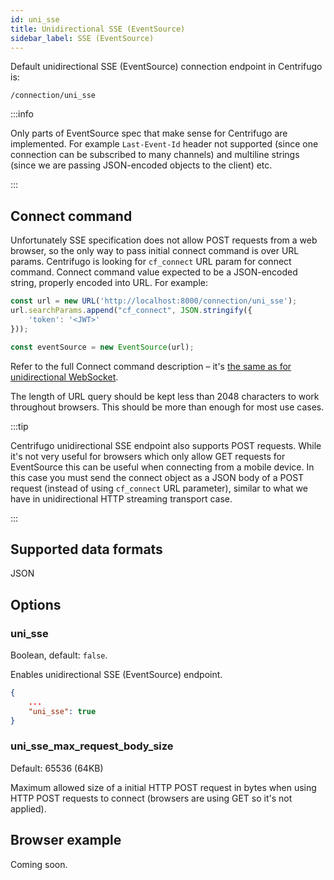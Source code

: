```yaml
---
id: uni_sse
title: Unidirectional SSE (EventSource)
sidebar_label: SSE (EventSource)
---
```


Default unidirectional SSE (EventSource) connection endpoint in Centrifugo is:

```
/connection/uni_sse
```

:::info

Only parts of EventSource spec that make sense for Centrifugo are implemented. For example `Last-Event-Id` header not supported (since one connection can be subscribed to many channels) and multiline strings (since we are passing JSON-encoded objects to the client) etc.

:::

## Connect command

Unfortunately SSE specification does not allow POST requests from a web browser, so the only way to pass initial connect command is over URL params. Centrifugo is looking for `cf_connect` URL param for connect command. Connect command value expected to be a JSON-encoded string, properly encoded into URL. For example:

```javascript
const url = new URL('http://localhost:8000/connection/uni_sse');
url.searchParams.append("cf_connect", JSON.stringify({
    'token': '<JWT>'
}));

const eventSource = new EventSource(url);
```

Refer to the full Connect command description – it's [the same as for unidirectional WebSocket](./uni_websocket.md#connect-command).

The length of URL query should be kept less than 2048 characters to work throughout browsers. This should be more than enough for most use cases.  

:::tip

Centrifugo unidirectional SSE endpoint also supports POST requests. While it's not very useful for browsers which only allow GET requests for EventSource this can be useful when connecting from a mobile device. In this case you must send the connect object as a JSON body of a POST request (instead of using `cf_connect` URL parameter), similar to what we have in unidirectional HTTP streaming transport case.

:::

## Supported data formats

JSON

## Options

### uni_sse

Boolean, default: `false`.

Enables unidirectional SSE (EventSource) endpoint.

```json title="config.json"
{
    ...
    "uni_sse": true
}
```

### uni_sse_max_request_body_size

Default: 65536 (64KB)

Maximum allowed size of a initial HTTP POST request in bytes when using HTTP POST requests to connect (browsers are using GET so it's not applied).

## Browser example

Coming soon.

